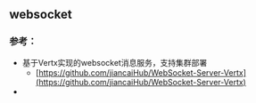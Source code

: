 ## websocket
### 参考：
- 基于Vertx实现的websocket消息服务，支持集群部署
    - [https://github.com/jiancaiHub/WebSocket-Server-Vertx](https://github.com/jiancaiHub/WebSocket-Server-Vertx)
- []()
